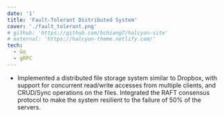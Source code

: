 ```yaml
---
date: '1'
title: 'Fault-Tolerant Distributed System'
cover: './fault_tolerant.png'
# github: 'https://github.com/bchiang7/halcyon-site'
# external: 'https://halcyon-theme.netlify.com/'
tech:
  - Go
  - gRPC
---
```


- Implemented a distributed file storage system similar to Dropbox, with support for concurrent read/write accesses from   multiple clients, and CRUD/Sync operations on the files. Integrated the RAFT consensus protocol to make the system resilient to the failure of 50% of the servers.
